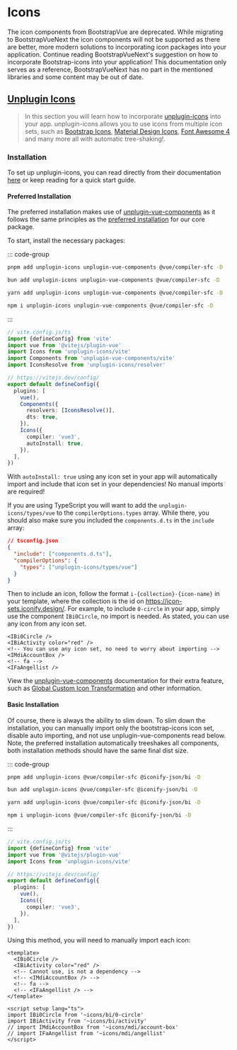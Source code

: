 # Icons

<BAlert variant="danger" :model-value="true" class="my-5">

The icon components from BootstrapVue are deprecated. While migrating to BootstrapVueNext the icon components will not be supported as there are better, more modern solutions to incorporating icon packages into your application. Continue reading BootstrapVueNext's suggestion on how to incorporate Bootstrap-icons into your application! This documentation only serves as a reference, BootstrapVueNext has no part in the mentioned libraries and some content may be out of date.

</BAlert>

## [Unplugin Icons](https://github.com/antfu/unplugin-icons)

> In this section you will learn how to incorporate [unplugin-icons](https://github.com/antfu/unplugin-icons) into your app. unplugin-icons allows you to use icons from multiple icon sets, such as [Bootstrap Icons](https://icon-sets.iconify.design/bi/), [Material Design Icons](https://icon-sets.iconify.design/mdi/), [Font Awesome 4](https://icon-sets.iconify.design/fa/) and many more all with automatic tree-shaking!.

### Installation

To set up unplugin-icons, you can read directly from their documentation [here](https://github.com/antfu/unplugin-icons) or keep reading for a quick start guide.

#### Preferred Installation

The preferred installation makes use of [unplugin-vue-components](https://github.com/antfu/unplugin-vue-components) as it follows the same principles as the [preferred installation](../docs#install) for our core package.

To start, install the necessary packages:

::: code-group

```bash [PNPM]
pnpm add unplugin-icons unplugin-vue-components @vue/compiler-sfc -D
```

```bash [BUN]
bun add unplugin-icons unplugin-vue-components @vue/compiler-sfc -D
```

```bash [YARN]
yarn add unplugin-icons unplugin-vue-components @vue/compiler-sfc -D
```

```bash [NPM]
npm i unplugin-icons unplugin-vue-components @vue/compiler-sfc -D
```

:::

<BCard class="bg-body-tertiary">

```ts
// vite.config.js/ts
import {defineConfig} from 'vite'
import vue from '@vitejs/plugin-vue'
import Icons from 'unplugin-icons/vite'
import Components from 'unplugin-vue-components/vite'
import IconsResolve from 'unplugin-icons/resolver'

// https://vitejs.dev/config/
export default defineConfig({
  plugins: [
    vue(),
    Components({
      resolvers: [IconsResolve()],
      dts: true,
    }),
    Icons({
      compiler: 'vue3',
      autoInstall: true,
    }),
  ],
})
```

</BCard>

With `autoInstall: true` using any icon set in your app will automatically import and include that icon set in your dependencies! No manual imports are required!

If you are using TypeScript you will want to add the `unplugin-icons/types/vue` to the `compilerOptions.types` array. While there, you should also make sure you included the `components.d.ts` in the `include` array:

<BCard class="bg-body-tertiary">

```json
// tsconfig.json
{
  "include": ["components.d.ts"],
  "compilerOptions": {
    "types": ["unplugin-icons/types/vue"]
  }
}
```

</BCard>

Then to include an icon, follow the format `i-{collection}-{icon-name}` in your template, where the collection is the id on <https://icon-sets.iconify.design/>. For example, to include `0-circle` in your app, simply use the component `IBi0Circle`, no import is needed. As stated, you can use any icon from any icon set.

<BCard class="bg-body-tertiary">

```vue-html
<IBi0Circle />
<IBiActivity color="red" />
<!-- You can use any icon set, no need to worry about importing -->
<IMdiAccountBox />
<!-- fa -->
<IFaAngellist />
```

</BCard>

View the [unplugin-vue-components](https://github.com/antfu/unplugin-vue-components) documentation for their extra feature, such as [Global Custom Icon Transformation](https://github.com/antfu/unplugin-icons#global-custom-icon-transformation) and other information.

#### Basic Installation

Of course, there is always the ability to slim down. To slim down the installation, you can manually import only the bootstrap-icons icon set, disable auto importing, and not use unplugin-vue-components read below. Note, the preferred installation automatically treeshakes all components, both installation methods should have the same final dist size.

::: code-group

```bash [PNPM]
pnpm add unplugin-icons @vue/compiler-sfc @iconify-json/bi -D
```

```bash [BUN]
bun add unplugin-icons @vue/compiler-sfc @iconify-json/bi -D
```

```bash [YARN]
yarn add unplugin-icons @vue/compiler-sfc @iconify-json/bi -D
```

```bash [NPM]
npm i unplugin-icons @vue/compiler-sfc @iconify-json/bi -D
```

:::

<BCard class="bg-body-tertiary">

```ts
// vite.config.js/ts
import {defineConfig} from 'vite'
import vue from '@vitejs/plugin-vue'
import Icons from 'unplugin-icons/vite'

// https://vitejs.dev/config/
export default defineConfig({
  plugins: [
    vue(),
    Icons({
      compiler: 'vue3',
    }),
  ],
})
```

</BCard>

Using this method, you will need to manually import each icon:

<BCard class="bg-body-tertiary">

```vue
<template>
  <IBi0Circle />
  <IBiActivity color="red" />
  <!-- Cannot use, is not a dependency -->
  <!-- <IMdiAccountBox /> -->
  <!-- fa -->
  <!-- <IFaAngellist /> -->
</template>

<script setup lang="ts">
import IBi0Circle from '~icons/bi/0-circle'
import IBiActivity from '~icons/bi/activity'
// import IMdiAccountBox from '~icons/mdi/account-box'
// import IFaAngellist from '~icons/mdi/angellist'
</script>
```

</BCard>
